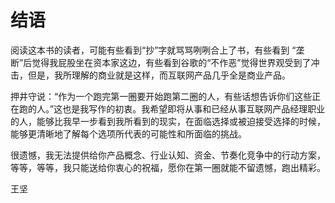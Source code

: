 # 结语

阅读这本书的读者，可能有些看到“抄”字就骂骂咧咧合上了书，有些看到 “垄断”后觉得我屁股坐在资本家这边，有些看到谷歌的“不作恶”觉得世界观受到了冲击，但是，我所理解的商业就是这样，而互联网产品几乎全是商业产品。

押井守说：“作为一个跑完第一圈要开始跑第二圈的人，有些话想告诉你们这些正在跑的人。”这也是我写作的初衷。我希望即将从事和已经从事互联网产品经理职业的人，能够比我早一步看到我所看到的现实，在面临选择或被迫接受选择的时候，能够更清晰地了解每个选项所代表的可能性和所面临的挑战。

很遗憾，我无法提供给你产品概念、行业认知、资金、节奏化竞争中的行动方案，等等，等等，我只能送给你衷心的祝福，愿你在第一圈就能不留遗憾，跑出精彩。

王坚
